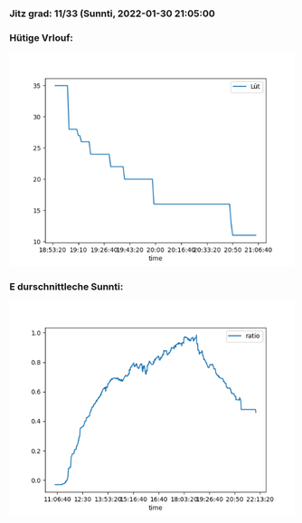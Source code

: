 ### Jitz grad: 11/33 (Sunnti, 2022-01-30 21:05:00

### Hütige Vrlouf:
![Graph](Today.png)

### E durschnittleche Sunnti:
![Graph](Sunnti.png)